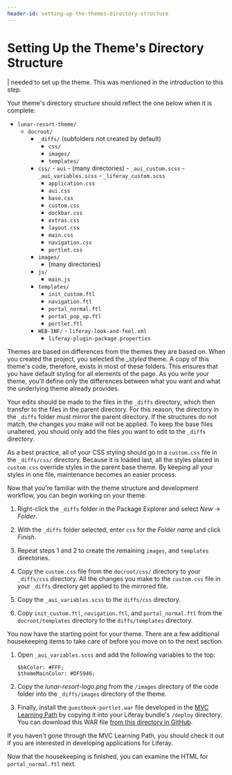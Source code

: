 ```yaml
---
header-id: setting-up-the-themes-directory-structure
---
```


# Setting Up the Theme's Directory Structure

| needed to set up the theme. This was mentioned in the introduction to this step.

Your theme's directory structure should reflect the one below when it is 
complete:

- `lunar-resort-theme/`
    - `docroot/`
        - `_diffs/` (subfolders not created by default)
            - `css/`
            - `images/`
            - `templates/`
        - `css/`
                - `aui`
                        - (many directories)
                - `_aui_custom.scss`
                - `_aui_variables.scss`
                - `_liferay_custom.scss`
            - `application.css`
            - `aui.css`
            - `base.css`
            - `custom.css`
            - `dockbar.css`
            - `extras.css`
            - `layout.css`
            - `main.css`
            - `navigation.css`
            - `portlet.css`
        - `images/`
            -   (many directories)
        - `js/`
            - `main.js`
        - `templates/`
            - `init_custom.ftl`
            - `navigation.ftl`
            - `portal_normal.ftl`
            - `portal_pop_up.ftl`
            - `portlet.ftl`
        - `WEB-INF/`
                - `liferay-look-and-feel.xml`
            - `liferay-plugin-package.properties`

Themes are based on differences from the themes they are based on. When you
created the project, you selected the *_styled* theme. A copy of this theme's
code, therefore, exists in most of these folders. This ensures that you have
default styling for all elements of the page. As you write your theme, you'll
define only the differences between what you want and what the underlying theme
already provides. 

Your edits should be made to the files in the `_diffs` directory, which then 
transfer to the files in the parent directory. For this reason, the directory in 
the `_diffs` folder must mirror the parent directory. If the structures do not 
match, the changes you make will not be applied. To keep the base files
unaltered, you should only add the files you want to edit to the `_diffs`
directory.

As a best practice, all of your CSS styling should go in a `custom.css` file 
in the `_diffs/css/` directory. Because it is loaded last, all the styles placed 
in `custom.css` override styles in the parent base theme. By keeping all your 
styles in one file, maintenance becomes an easier process.

Now that you're familiar with the theme structure and development workflow, you 
can begin working on your theme.

1.  Right-click the `_diffs` folder in the Package Explorer and select
    *New* &rarr; *Folder*.

2.  With the `_diffs` folder selected, enter `css` for the *Folder name* and
    click *Finish*.

3.  Repeat steps 1 and 2 to create the remaining `images`, and `templates` 
    directories.

4.  Copy the `custom.css` file from the `docroot/css/` directory to your 
    `_diffs/css` directory. All the changes you make to the `custom.css` file in
    your `_diffs` directory get applied to the mirrored file.

5.  Copy the `_aui_variables.scss` to the `diffs/css` 
    directory. 

6.  Copy `init_custom.ftl`, `navigation.ftl`, and `portal_normal.ftl` from the
    `docroot/templates` directory to the `diffs/templates` directory.

You now have the starting point for your theme. There are a few additional
housekeeping items to take care of before you move on to the next section.

1.  Open `_aui_variables.scss` and add the following variables to the top:

        $bkColor: #FFF;
        $themeMainColor: #DF5946;

2.  Copy the *lunar-resort-logo.png* from the `/images` directory of the code
    folder into the `_diffs/images` directory of the theme.
 
3.  Finally, install the `guestbook-portlet.war` file developed in the
    [MVC Learning Path](/docs/6-2/tutorials/-/knowledge_base/t/writing-a-liferay-mvc-application) 
    by copying it into your Liferay bundle's `/deploy` directory. You can 
    download this WAR file 
    [from this directory in GitHub](https://github.com/liferay/liferay-docs/tree/6.2.x/develop/tutorials/code/04-mobile). 

If you haven't gone through the MVC Learning Path, you should check it out if
you are interested in developing applications for Liferay.

Now that the housekeeping is finished, you can examine the HTML for
`portal_normal.ftl` next.
